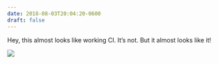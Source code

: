 ```yaml
---
date: 2018-08-03T20:04:20-0600
draft: false
---
```




Hey, this almost looks like working CI. It’s not. But it almost looks like it!

![](/images/2018/ff5473ce6c.jpg)



